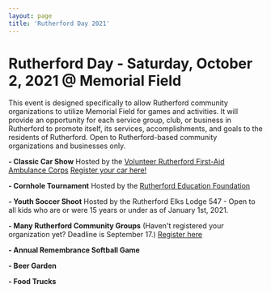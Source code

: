 ```yaml
---
layout: page
title: 'Rutherford Day 2021'
---
```


# Rutherford Day - Saturday, October 2, 2021 @ Memorial Field

This event is designed specifically to allow Rutherford community organizations to utilize Memorial Field for games and activities. It will provide an opportunity for each service group, club, or business in Rutherford to promote itself, its services, accomplishments, and goals to the residents of Rutherford. Open to Rutherford-based community organizations and businesses only. 


**- Classic Car Show** Hosted by the [Volunteer Rutherford First-Aid Ambulance Corps](https://www.rutherfordems.org/?fbclid=IwAR0kefm4ldVude7uy29OvgKDgWPOUVe9zHmie2BawY_A1UzYNkGiYMdJvkY) 
[Register your car here!](forms.gle/Ltz56PbtJQdzg41N8)

**- Cornhole Tournament** Hosted by the [Rutherford Education Foundation](https://www.rutherfordeducationfoundation.org/)

**- Youth Soccer Shoot** Hosted by the Rutherford Elks Lodge 547  - Open to all kids who are or were 15 years or under as of January 1st, 2021. 

**- Many Rutherford Community Groups** (Haven't registered your organization yet? Deadline is September 17.) [Register here](https://docs.google.com/forms/d/e/1FAIpQLSer0WA5yg-5EWMSwLlYwVgceh1z6mgZEEmCXvjfxDyTTJiIqQ/viewform) 

**- Annual Remembrance Softball Game** 

**- Beer Garden**

**- Food Trucks** 

